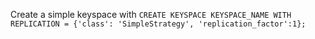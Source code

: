 Create a simple keyspace with 
`CREATE KEYSPACE KEYSPACE_NAME WITH REPLICATION = {'class': 'SimpleStrategy', 'replication_factor':1};`
